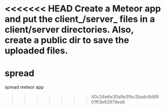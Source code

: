 <<<<<<< HEAD
Create a Meteor app and put the client_/server_ files in a client/server directories. Also, create a public dir to save the uploaded files.
=======
spread
======

spread meteor app
>>>>>>> 40c34e6e30a9e3fbc2badc8d6901ff3e92979ee6
